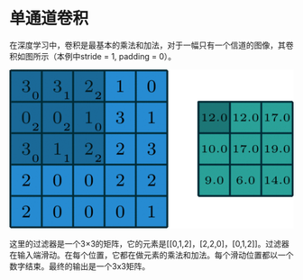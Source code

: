 # 单通道卷积

在深度学习中，卷积是最基本的乘法和加法，对于一幅只有一个信道的图像，其卷积如图所示（本例中stride = 1, padding = 0）。

![](../.gitbook/assets/single-channel.gif)

这里的过滤器是一个3×3的矩阵，它的元素是\[\[0,1,2\]，\[2,2,0\]，\[0,1,2\]\]。过滤器在输入端滑动。在每个位置，它都在做元素的乘法和加法。每个滑动位置都以一个数字结束。最终的输出是一个3x3矩阵。

